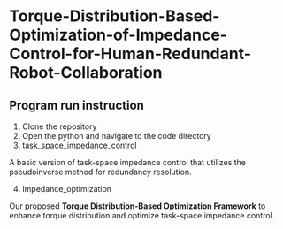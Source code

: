 # Torque-Distribution-Based-Optimization-of-Impedance-Control-for-Human-Redundant-Robot-Collaboration


## Program run instruction
1. Clone the repository
2. Open the python and navigate to the code directory
3. task_space_impedance_control

A basic version of task-space impedance control that utilizes the pseudoinverse method for redundancy resolution.

4. Impedance_optimization

Our proposed **Torque Distribution-Based Optimization Framework** to enhance torque distribution and optimize task-space impedance control.

